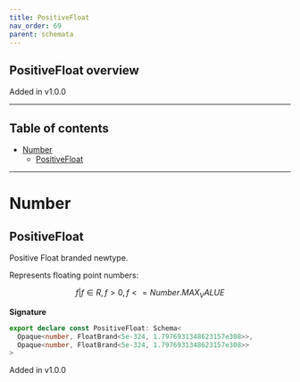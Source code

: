 ```yaml
---
title: PositiveFloat
nav_order: 69
parent: schemata
---
```


## PositiveFloat overview

Added in v1.0.0

---

<h2 class="text-delta">Table of contents</h2>

- [Number](#number)
  - [PositiveFloat](#positivefloat)

---

# Number

## PositiveFloat

Positive Float branded newtype.

Represents floating point numbers:

```math
 { f | f ∈ R, f > 0, f <= Number.MAX_VALUE }
```

**Signature**

```ts
export declare const PositiveFloat: Schema<
  Opaque<number, FloatBrand<5e-324, 1.7976931348623157e308>>,
  Opaque<number, FloatBrand<5e-324, 1.7976931348623157e308>>
>
```

Added in v1.0.0
